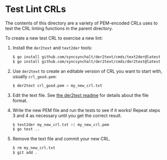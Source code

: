 # Test Lint CRLs

The contents of this directory are a variety of PEM-encoded CRLs uses to test
the CRL linting functions in the parent directory.

To create a new test CRL to exercise a new lint:

1. Install the `der2text` and `text2der` tools:

   ```sh
   $ go install github.com/syncsynchalt/der2text/cmds/text2der@latest
   $ go install github.com/syncsynchalt/der2text/cmds/der2text@latest
   ```

2. Use `der2text` to create an editable version of CRL you want to start with, usually `crl_good.pem`:
  
   ```sh
   $ der2text crl_good.pem > my_new_crl.txt
   ```

3. Edit the text file. See [the der2text readme](https://github.com/syncsynchalt/der2text) for details about the file format.

4. Write the new PEM file and run the tests to see if it works! Repeat steps 3 and 4 as necessary until you get the correct result.

   ```sh
   $ text2der my_new_crl.txt >| my_new_crl.pem
   $ go test ..
   ```

5. Remove the text file and commit your new CRL.

   ```sh
   $ rm my_new_crl.txt
   $ git add .
   ```
